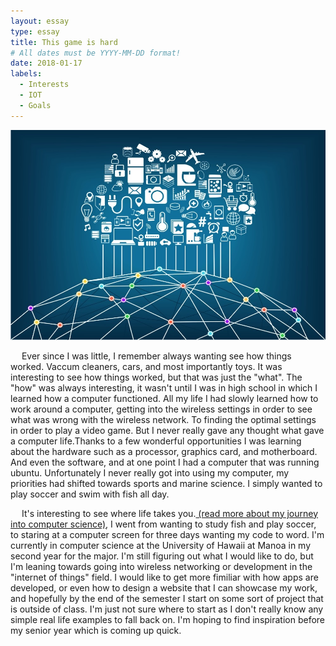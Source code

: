 ```yaml
---
layout: essay
type: essay
title: This game is hard
# All dates must be YYYY-MM-DD format!
date: 2018-01-17
labels:
  - Interests
  - IOT
  - Goals
---
```


<img class="ui medium left floated image" src="../images/iot.jpg">

<p>
 &emsp;
  Ever since I was little, I remember always wanting see how things worked. Vaccum cleaners, cars, and most importantly toys. It was interesting to see how things worked, but that was just the "what". The "how" was always interesting, it wasn't until I was in high school in which I learned how a computer functioned. All my life I had slowly learned how to work around a computer, getting into the wireless settings in order to see what was wrong with the wireless network. To finding the optimal settings in order to play a video game. But I never really gave any thought what gave a computer life.Thanks to a few wonderful opportunities I was learning about the hardware such as a processor, graphics card, and motherboard. And even the software, and at one point I had a computer that was running ubuntu. Unfortunately I never really got into using my computer, my priorities had shifted towards sports and marine science. I simply wanted to play soccer and swim with fish all day.
  </p>
  <p>
  &emsp;
    It's interesting to see where life takes you.<a href="https://htobin.github.io/essays/2018-01-17.html"> (read more about my journey into computer science)</a>, I went from wanting to study fish and play soccer, to staring at a computer screen for three days wanting my code to word. I'm currently in computer science at the University of Hawaii at Manoa in my second year for the major. I'm still figuring out what I would like to do, but I'm leaning towards going into wireless networking or development in the "internet of things" field. I would like to get more fimiliar with how apps are developed, or even how to design a website that I can showcase my work, and hopefully by the end of the semester I start on some sort of project that is outside of class. I'm just not sure where to start as I don't really know any simple real life examples to fall back on. I'm hoping to find inspiration before my senior year which is coming up quick. 
 </p> 
